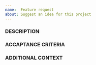 ```yaml
---
name:  Feature request
about: Suggest an idea for this project
---
```


### DESCRIPTION
<!-- MANDATORY: -->
<!-- 

Usefull information that can be added here:
  - users who will be use this feature;
  - tasks that users can perform;
  - goals that users can achive

-->

### ACCAPTANCE CRITERIA
<!--- MANDATORY: Given-When-Then pattern is preferable -->

<!-- Example:

Given current repository with branch ready for PR,
When I create PR from this branch
Then PR description should contain PR template

-->

### ADDITIONAL CONTEXT
<!-- OPTIONAL: -->
<!-- 

Examples of information that can be added here:
  - business value;
  - time requirenments;
  - solutions if you have any;
  - pictures about feature;

-->